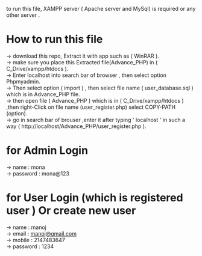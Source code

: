 to run this file, XAMPP server ( Apache server and MySql) is required or any other server .

# How to run this file <br/>
-> download this repo, Extract it with app such as ( WinRAR ).<br/>
-> make sure you place this Extracted file(Advance_PHP) in ( C_Drive/xampp/htdocs ).<br/>
-> Enter localhost into search bar of browser , then select option Phpmyadmin.<br/>
-> Then select option ( import ) , then select file name ( user_database.sql ) which is in Advance_PHP file.<br/>
-> then open file ( Advance_PHP ) which is in ( C_Drive/xampp/htdocs ) ,then right-Click on file name (user_register.php) select COPY-PATH (option).<br/>
-> go in search bar of brouser ,enter it after typing ' localhost ' in such a way ( http://localhost/Advance_PHP/user_register.php ).<br/>

# for Admin Login <br/>
-> name : mona   <br/>
-> password : mona@123  

# for User Login (which is registered user ) Or create new user <br/>
-> name : manoj    <br/>
-> email : manoj@gmail.com <br/>
-> mobile : 2147483647 <br/>
-> password : 1234
